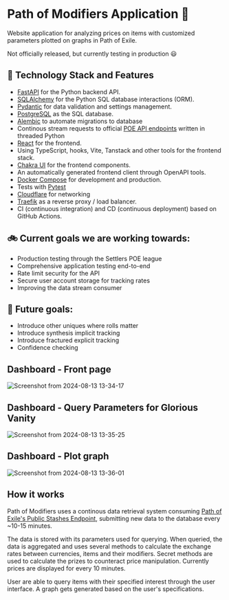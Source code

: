 # Path of Modifiers Application :game_die:

Website application for analyzing prices on items with customized parameters plotted on graphs in Path of Exile.

Not officially released, but currently testing in production :smiley:

## :pencil: Technology Stack and Features

- [FastAPI](https://fastapi.tiangolo.com/) for the Python backend API.
- [SQLAlchemy](https://www.sqlalchemy.org/) for the Python SQL database interactions (ORM).
- [Pydantic](https://docs.pydantic.dev/latest/) for data validation and settings management.
- [PostgreSQL](https://www.postgresql.org/) as the SQL database.
- [Alembic](https://alembic.sqlalchemy.org/en/latest/front.html) to automate migrations to database
- Continous stream requests to official [POE API endpoints](https://www.pathofexile.com/developer/docs) written in threaded Python
- [React](https://react.dev/) for the frontend.
- Using TypeScript, hooks, Vite, Tanstack and other tools for the frontend stack.
- [Chakra UI](https://v2.chakra-ui.com/) for the frontend components.
- An automatically generated frontend client through OpenAPI tools.
- [Docker Compose](https://docs.docker.com/compose/) for development and production.
- Tests with [Pytest](https://docs.pytest.org/en/stable/)
- [Cloudflare](https://www.cloudflare.com/en-gb/learning/what-is-cloudflare/) for networking
- [Traefik](https://traefik.io/) as a reverse proxy / load balancer.
- CI (continuous integration) and CD (continuous deployment) based on GitHub Actions.

## :bike: Current goals we are working towards:

- Production testing through the Settlers POE league
- Comprehensive application testing end-to-end
- Rate limit security for the API
- Secure user account storage for tracking rates
- Improving the data stream consumer

## :checkered_flag: Future goals:

- Introduce other uniques where rolls matter
- Introduce synthesis implicit tracking
- Introduce fractured explicit tracking
- Confidence checking

## Dashboard - Front page

![Screenshot from 2024-08-13 13-34-17](https://github.com/user-attachments/assets/d76d8eb4-a2c0-412d-88d3-ddeaeb1ee58b)


## Dashboard - Query Parameters for Glorious Vanity

![Screenshot from 2024-08-13 13-35-25](https://github.com/user-attachments/assets/31c6a824-b490-4988-8f2c-19a773a74e44)


## Dashboard - Plot graph

![Screenshot from 2024-08-13 13-36-01](https://github.com/user-attachments/assets/381764e4-8b3e-46dd-9a63-0903eb9b6392)


## How it works

Path of Modifiers uses a continous data retrieval system consuming [Path of Exile's Public Stashes Endpoint](https://www.pathofexile.com/developer/docs/reference#publicstashes), submitting new data to the database every ~10-15 minutes.

The data is stored with its parameters used for querying. When queried, the data is aggregated and uses several methods to calculate the exchange rates between currencies, items and their modifiers. Secret methods are used to calculate the prizes to counteract price manipulation. Currently prices are displayed for every 10 minutes.

User are able to query items with their specified interest through the user interface. A graph gets generated based on the user's specifications.
